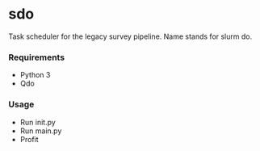# sdo
Task scheduler for the legacy survey pipeline.
Name stands for slurm do.

### Requirements
* Python 3
* Qdo

### Usage
* Run init.py
* Run main.py
* Profit
